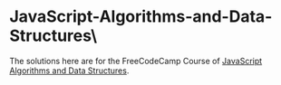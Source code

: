 # JavaScript-Algorithms-and-Data-Structures\
The solutions here are for the FreeCodeCamp Course of [JavaScript Algorithms and Data Structures](https://www.freecodecamp.org/learn/javascript-algorithms-and-data-structures).
